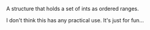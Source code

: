 A structure that holds a set of ints as ordered ranges.

I don't think this has any practical use. It's just for fun...

